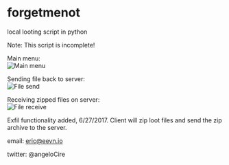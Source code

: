 # forgetmenot
local looting script in python

Note: This script is incomplete! 

Main menu:<br  />
![Main menu](http://i.imgur.com/0Yi4hE6.png)

Sending file back to server:<br  />
![File send](http://i.imgur.com/ePwPaBS.png)

Receiving zipped files on server:<br  />
![File receive](http://i.imgur.com/7pygw1S.png)

Exfil functionality added, 6/27/2017. Client will zip loot files and send the zip archive to the server.

email: eric@eevn.io

twitter: @angeloCire
